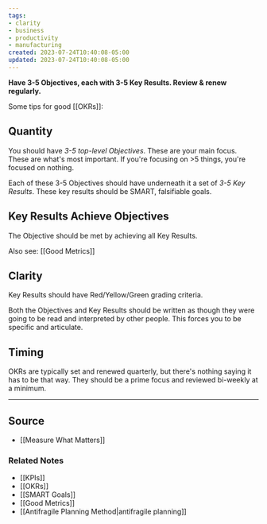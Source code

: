 ```yaml
---
tags:
- clarity
- business
- productivity
- manufacturing
created: 2023-07-24T10:40:08-05:00
updated: 2023-07-24T10:40:08-05:00
---
```

**Have 3-5 Objectives, each with 3-5 Key Results. Review & renew regularly.**

Some tips for good [[OKRs]]:

## Quantity

You should have *3-5 top-level Objectives*. These are your main focus. These are what's most important. If you're focusing on >5 things, you're focused on nothing.

Each of these 3-5 Objectives should have underneath it a set of *3-5 Key Results*. These key results should be SMART, falsifiable goals.

## Key Results Achieve Objectives

The Objective should be met by achieving all Key Results.

Also see: [[Good Metrics]]

## Clarity

Key Results should have Red/Yellow/Green grading criteria.

Both the Objectives and Key Results should be written as though they were going to be read and interpreted by other people. This forces you to be specific and articulate.

## Timing

OKRs are typically set and renewed quarterly, but there's nothing saying it has to be that way. They should be a prime focus and reviewed bi-weekly at a minimum.

---

## Source
- [[Measure What Matters]]

### Related Notes
- [[KPIs]]
- [[OKRs]]
- [[SMART Goals]]
- [[Good Metrics]]
- [[Antifragile Planning Method|antifragile planning]]